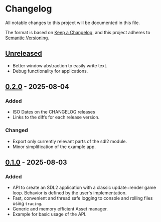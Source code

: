 # Changelog

All notable changes to this project will be documented in this file.

The format is based on [Keep a Changelog](https://keepachangelog.com/en/1.1.0/),
and this project adheres to [Semantic Versioning](https://semver.org/spec/v2.0.0.html).

## [Unreleased]

- Better window abstraction to easily write text.
- Debug functionality for applications.

## [0.2.0] - 2025-08-04

### Added

- ISO Dates on the CHANGELOG releases
- Links to the diffs for each release version.

### Changed

- Export only currently relevant parts of the sdl2 module.
- Minor simplification of the example app.

## [0.1.0] - 2025-08-03

### Added

- API to create an SDL2 application with a classic update+render game loop. Behavior is defined by the user's implementation.
- Fast, convenient and thread safe logging to console and rolling files using `tracing`.
- Generic and memory efficient Asset manager.
- Example for basic usage of the API.

[unreleased]: https://github.com/SundeMarius/Neuton/releases/tag/v0.2.0...HEAD
[0.2.0]: https://github.com/SundeMarius/Neuton/releases/compare/v0.1.0...v0.2.0
[0.1.0]: https://github.com/SundeMarius/Neuton/releases/tag/v0.1.0